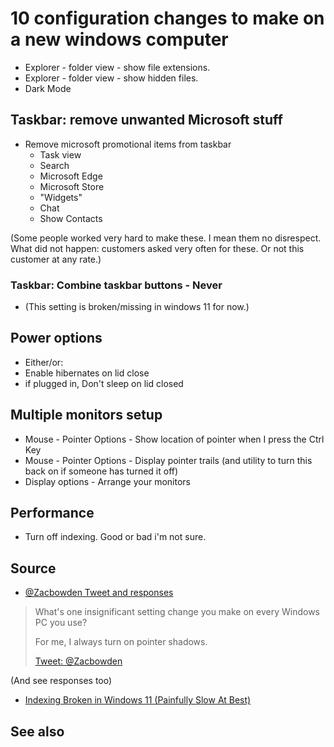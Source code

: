 # 10 configuration changes to make on a new windows computer

- Explorer - folder view - show file extensions.
- Explorer - folder view - show hidden files.
- Dark Mode

## Taskbar: remove unwanted Microsoft stuff

- Remove microsoft promotional items from taskbar
	- Task view
	- Search
	- Microsoft Edge
	- Microsoft Store
	- "Widgets"
	- Chat
	- Show Contacts

(Some people worked very hard to make these. I mean them no disrespect. What did not happen: customers asked very often for these. Or not this customer at any rate.)

### Taskbar: Combine taskbar buttons - Never

- (This setting is broken/missing in windows 11 for now.)


## Power options

- Either/or:
 - Enable hibernates on lid close
  - if plugged in, Don't sleep on lid closed

## Multiple monitors setup

- Mouse - Pointer Options - Show location of pointer when I press the Ctrl Key
- Mouse - Pointer Options - Display pointer trails (and utility to turn this back on if someone has turned it off)
- Display options - Arrange your monitors


## Performance

- Turn off indexing. Good or bad i'm not sure.


## Source

- [@Zacbowden Tweet and responses](https://twitter.com/zacbowden/status/1494703111499304973?s=21)
> What's one insignificant setting change you make on every Windows PC you use?
>
> For me, I always turn on pointer shadows.
>
> [Tweet: @Zacbowden](https://twitter.com/zacbowden/status/1494703111499304973?s=21)

(And see responses too)

- [Indexing Broken in Windows 11 (Painfully Slow At Best)](https://answers.microsoft.com/en-us/windows/forum/all/indexing-broken-in-windows-11-painfully-slow-at/6ab8417e-d014-4596-85c1-fbfd9b61035c?auth=1)


## See also







